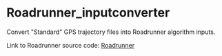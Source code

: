 # Roadrunner_inputconverter
Convert "Standard" GPS trajectory files into Roadrunner algorithm inputs.

Link to Roadrunner source code: <a href="https://github.com/songtaohe/RoadRunner">Roadrunner</a>

